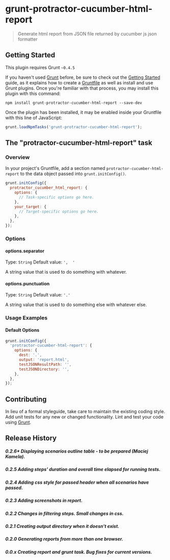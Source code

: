 # grunt-protractor-cucumber-html-report

> Generate html report from JSON file returned by cucumber js json formatter

## Getting Started
This plugin requires Grunt `~0.4.5`

If you haven't used [Grunt](http://gruntjs.com/) before, be sure to check out the [Getting Started](http://gruntjs.com/getting-started) guide, as it explains how to create a [Gruntfile](http://gruntjs.com/sample-gruntfile) as well as install and use Grunt plugins. Once you're familiar with that process, you may install this plugin with this command:

```shell
npm install grunt-protractor-cucumber-html-report --save-dev
```

Once the plugin has been installed, it may be enabled inside your Gruntfile with this line of JavaScript:

```js
grunt.loadNpmTasks('grunt-protractor-cucumber-html-report');
```

## The "protractor-cucumber-html-report" task

### Overview
In your project's Gruntfile, add a section named `protractor-cucumber-html-report` to the data object passed into `grunt.initConfig()`.

```js
grunt.initConfig({
  protractor_cucumber_html_report: {
    options: {
      // Task-specific options go here.
    },
    your_target: {
      // Target-specific options go here.
    },
  },
});
```

### Options

#### options.separator
Type: `String`
Default value: `',  '`

A string value that is used to do something with whatever.

#### options.punctuation
Type: `String`
Default value: `'.'`

A string value that is used to do something else with whatever else.

### Usage Examples

#### Default Options

```js
grunt.initConfig({
  'protractor-cucumber-html-report': {
    options: {
      dest: '.',
      output: 'report.html',
      testJSONResultPath: '',
      testJSONDirectory: '',
    },
  },
});
```

## Contributing
In lieu of a formal styleguide, take care to maintain the existing coding style. Add unit tests for any new or changed functionality. Lint and test your code using [Grunt](http://gruntjs.com/).

## Release History
##### 0.2.6* Displaying scenarios outline table - to be prepared (Maciej Kamela).
##### 0.2.5 Adding steps' duration and overall time elapsed for running tests.
##### 0.2.4 Adding css style for passed header when all scenarios have passed.
##### 0.2.3 Adding screenshots in report.
##### 0.2.2 Changes in filtering steps. Small changes in css.
##### 0.2.1 Creating output directory when it doesn't exist.
##### 0.2.0 Generating reports from more than one browser. 
##### 0.0.x Creating report and grunt task. Bug fixes for current versions.
